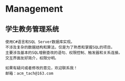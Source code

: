 # Management
学生教务管理系统
------
    使用C#语言和SQL Server数据库实现。
    不涉及复杂的数据结构和算法，仅是为了熟悉和掌握SQL的项目。
    主要涉及基本的SQL增删查改的语句、权限控制、触发器和关系连接。
    交互界面友好简介，权限分明。
    
    如果有疑问或者修改的意见，欢迎联系我！
    邮箱：acm_tach@163.com
